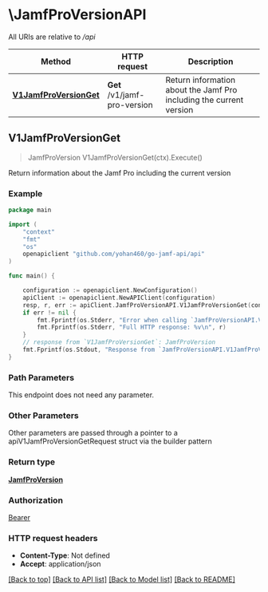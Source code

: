 # \JamfProVersionAPI

All URIs are relative to */api*

Method | HTTP request | Description
------------- | ------------- | -------------
[**V1JamfProVersionGet**](JamfProVersionAPI.md#V1JamfProVersionGet) | **Get** /v1/jamf-pro-version | Return information about the Jamf Pro including the current version 



## V1JamfProVersionGet

> JamfProVersion V1JamfProVersionGet(ctx).Execute()

Return information about the Jamf Pro including the current version 



### Example

```go
package main

import (
    "context"
    "fmt"
    "os"
    openapiclient "github.com/yohan460/go-jamf-api/api"
)

func main() {

    configuration := openapiclient.NewConfiguration()
    apiClient := openapiclient.NewAPIClient(configuration)
    resp, r, err := apiClient.JamfProVersionAPI.V1JamfProVersionGet(context.Background()).Execute()
    if err != nil {
        fmt.Fprintf(os.Stderr, "Error when calling `JamfProVersionAPI.V1JamfProVersionGet``: %v\n", err)
        fmt.Fprintf(os.Stderr, "Full HTTP response: %v\n", r)
    }
    // response from `V1JamfProVersionGet`: JamfProVersion
    fmt.Fprintf(os.Stdout, "Response from `JamfProVersionAPI.V1JamfProVersionGet`: %v\n", resp)
}
```

### Path Parameters

This endpoint does not need any parameter.

### Other Parameters

Other parameters are passed through a pointer to a apiV1JamfProVersionGetRequest struct via the builder pattern


### Return type

[**JamfProVersion**](JamfProVersion.md)

### Authorization

[Bearer](../README.md#Bearer)

### HTTP request headers

- **Content-Type**: Not defined
- **Accept**: application/json

[[Back to top]](#) [[Back to API list]](../README.md#documentation-for-api-endpoints)
[[Back to Model list]](../README.md#documentation-for-models)
[[Back to README]](../README.md)


